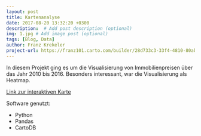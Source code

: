 ```yaml
---
layout: post
title: Kartenanalyse
date: 2017-08-20 13:32:20 +0300
description:  # Add post description (optional)
img: 1.jpg # Add image post (optional)
tags: [Blog, Data]
author: Franz Krekeler
project-url: https://franz101.carto.com/builder/28d733c3-33f4-4810-80ab-9836eb7a7c58/embed
---
```


In diesem Projekt ging es um die Visualisierung von Immobilienpreisen über das Jahr 2010 bis 2016. Besonders interessant, war die Visualisierung als Heatmap. 

[Link zur interaktiven Karte](https://franz101.carto.com/builder/28d733c3-33f4-4810-80ab-9836eb7a7c58/embed)


Software genutzt:
- Python
- Pandas
- CartoDB